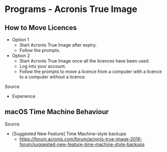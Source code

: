 # Programs - Acronis True Image

## How to Move Licences

- Option 1
  - Start Acronis True Image after expiry.
  - Follow the prompts.
- Option 2
  - Start Acronis True Image once all the licences have been used.
  - Log into your account.
  - Follow the prompts to move a licence from a computer with a licence to a computer without a licence.

Source

- Experience

## macOS Time Machine Behaviour

Source

- [Suggested New Feature] Time Machine-style backups
  - https://forum.acronis.com/forum/acronis-true-image-2016-forum/suggested-new-feature-time-machine-style-backups
